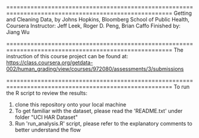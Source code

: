 ======================================================================================================
Getting and Cleaning Data, by Johns Hopkins, Bloomberg School of Public Health, Coursera
Instructor: Jeff Leek, Roger D. Peng, Brian Caffo
Finished by: Jiang Wu

======================================================================================================
The instruction of this course project can be found at:
https://class.coursera.org/getdata-002/human_grading/view/courses/972080/assessments/3/submissions

======================================================================================================
To run the R script to review the results:
1. clone this repository onto your local machine
2. To get familiar with the dataset, please read the 'README.txt' under folder "UCI HAR Dataset"
3. Run 'run_analysis.R' script, please refer to the explanatory comments to better understand the flow
